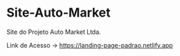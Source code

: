 # Site-Auto-Market
Site do Projeto Auto Market Ltda.

Link de Acesso → https://landing-page-padrao.netlify.app
